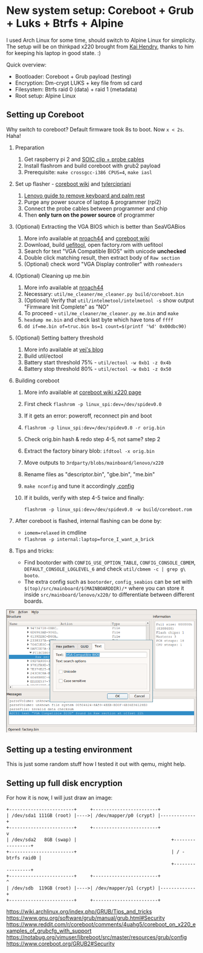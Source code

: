 New system setup: Coreboot + Grub + Luks + Btrfs + Alpine
=========================================================

I used Arch Linux for some time, should switch to Alpine Linux for simplicity.
The setup will be on thinkpad x220 brought from [Kai Hendry][kaih], thanks to
him for keeping his laptop in good state. :)

Quick overview:

* Bootloader: Coreboot + Grub payload (testing)
* Encryption: Dm-crypt LUKS + key file from sd card
* Filesystem: Btrfs raid 0 (data) + raid 1 (metadata)
* Root setup: Alpine Linux

[kaih]: //hendry.iki.fi/

Setting up Coreboot
-------------------
Why switch to coreboot? Default firmware took 8s to boot. Now `x < 2s`. Haha!

1. Preparation

   1. Get raspberry pi 2 and [SOIC clip + probe cables][soic]
   2. Install flashrom and build coreboot with grub2 payload
   3. Prerequisite: `make crossgcc-i386 CPUS=4`, `make iasl`

2. Set up flasher - [coreboot wiki][wiki] and [tylercipriani][tyle]

   1. [Lenovo guide to remove keyboard and palm rest][lvid]
   2. Purge any power source of laptop & programmer (rpi2)
   3. Connect the probe cables between programmer and chip
   4. Then **only turn on the power source** of programmer

3. (Optional) Extracting the VGA BIOS which is better than SeaVGABios

   1. More info available at [nroach44][nr01] and [coreboot wiki][evga]
   2. Download, build [uefitool][uefi], open factory.rom with uefitool
   3. Search for text "VGA Compatible BIOS" with unicode **unchecked**
   4. Double click matching result, then extract body of `Raw section`
   5. (Optional) check word "VGA Display controller" with `romheaders`

4. (Optional) Cleaning up me.bin

   1. More info available at [nroach44][nr02]
   2. Necessary: `util/me_cleaner/me_cleaner.py build/coreboot.bin`
   3. (Optional) Verify that `util/intelmetool/intelmetool -s` show
      output "Firmware Init Complete" as "NO"
   4. To proceed - `util/me_cleaner/me_cleaner.py me.bin` and `make`
   5. `hexdump me.bin` and check last byte which have tons of `ffff`
   6. `dd if=me.bin of=truc.bin bs=1 count=$(printf '%d' 0x00dbc90)`

5. (Optional) Setting battery threshold

   1. More info available at [vej's blog][vejb]
   2. Build util/ectool
   3. Battery start threshold 75% - `util/ectool -w 0xb1 -z 0x4b`
   4. Battery stop threshold 80%  - `util/ectool -w 0xb1 -z 0x50`

6. Building coreboot

   1. More info available at [coreboot wiki x220 page][wiki]
   2. First check `flashrom -p linux_spi:dev=/dev/spidev0.0`
   3. If it gets an error: poweroff, reconnect pin and boot
   4. `flashrom -p linux_spi:dev=/dev/spidev0.0 -r orig.bin`
   5. Check orig.bin hash & redo step 4-5, not same? step 2
   6. Extract the factory binary blob: `ifdtool -x orig.bin`
   7. Move outputs to `3rdparty/blobs/mainboard/lenovo/x220`
   8. Rename files as "descriptor.bin", "gbe.bin", "me.bin"
   9. `make nconfig` and tune it accordingly [.config][conf]
   0. If it builds, verify with step 4-5 twice and finally:

          flashrom -p linux_spi:dev=/dev/spidev0.0 -w build/coreboot.rom

7. After coreboot is flashed, internal flashing can be done by:

   - `iomem=relaxed` in cmdline
   - `flashrom -p internal:laptop=force_I_want_a_brick`

8. Tips and tricks:

   - Find bootorder with `CONFIG_USE_OPTION_TABLE`, `CONFIG_CONSOLE_CBMEM`,
     `DEFAULT_CONSOLE_LOGLEVEL_6` and check `util/cbmem -c | grep g\ booto`.
   - The extra config such as `bootorder`, `config_seabios` can be set with
     `$(top)/src/mainboard/$(MAINBOARDDIR)/*` where you can store it inside
     `src/mainboard/lenovo/x220/` to differentiate between different boards.

[tyle]: //tylercipriani.com/blog/2016/11/13/coreboot-on-the-thinkpad-x220-with-a-raspberry-pi/
[wiki]: //www.coreboot.org/Board:lenovo/x220
[nr01]: //nroach44.id.au/index.php/2016/12/11/thinkpad-x220-coreboot-and-me-removal/
[nr02]: //nroach44.id.au/index.php/2017/01/24/thinkpad-x220-shrink-the-me-region/
[cbrp]: //review.coreboot.org/cgit/coreboot.git
[lvid]: //support.lenovo.com/us/en/videos/pd022683
[soic]: //www.ebay.com/itm/162284060668?_trksid=p2057872.m2749.l2649&ssPageName=STRK%3AMEBIDX%3AIT
[evga]: //www.coreboot.org/VGA_support#UEFI_Method
[uefi]: //github.com/LongSoft/UEFITool
[mecl]: //github.com/corna/me_cleaner
[vejb]: //wej.k.vu/coreboot/coreboot_on_the_lenovo_thinkpad_x220
[conf]: //git.pickfire.tk/dotfiles/plain/boot/config

![img](img/setup1.png)

Setting up a testing environment
--------------------------------
This is just some random stuff how I tested it out with qemu, might help.

Setting up full disk encryption
-------------------------------
For how it is now, I will just draw an image:

    +------------------------+     +------------------------+
    | /dev/sda1 111GB (root) |---->| /dev/mapper/p0 (crypt) |-------------+
    +------------------------+     +------------------------+             v
    | /dev/sda2   8GB (swap) |                                   +-----------------+
    +------------------------+                                   | / - btrfs raid0 |
                                                                 +-----------------+
    +------------------------+     +------------------------+             ^
    | /dev/sdb  119GB (root) |---->| /dev/mapper/p1 (crypt) |-------------+ 
    +------------------------+     +------------------------+              

https://wiki.archlinux.org/index.php/GRUB/Tips_and_tricks
https://www.gnu.org/software/grub/manual/grub.html#Security
https://www.reddit.com/r/coreboot/comments/4uahg5/coreboot_on_x220_examples_of_grubcfg_with_support
https://notabug.org/vimuser/libreboot/src/master/resources/grub/config
https://www.coreboot.org/GRUB2#Security
